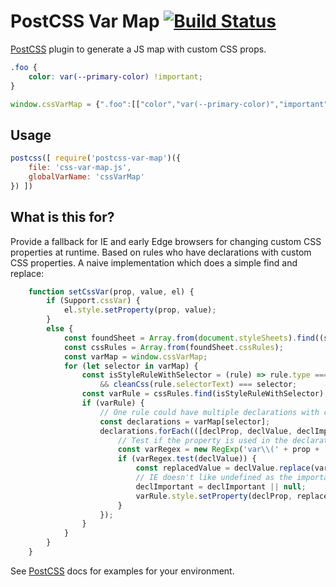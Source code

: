 # PostCSS Var Map [![Build Status][ci-img]][ci]

[PostCSS] plugin to generate a JS map with custom CSS props.

[PostCSS]: https://github.com/postcss/postcss
[ci-img]:  https://travis-ci.org/luwes/postcss-var-map.svg
[ci]:      https://travis-ci.org/luwes/postcss-var-map

```css
.foo {
    color: var(--primary-color) !important;
}
```

```js
window.cssVarMap = {".foo":[["color","var(--primary-color)","important"]]}
```

## Usage

```js
postcss([ require('postcss-var-map')({
    file: 'css-var-map.js',
    globalVarName: 'cssVarMap'
}) ])
```

## What is this for?

Provide a fallback for IE and early Edge browsers for changing custom CSS properties at runtime. Based on rules who have declarations with custom CSS properties. A naive implementation which does a simple find and replace:

```js
    function setCssVar(prop, value, el) {
        if (Support.cssVar) {
            el.style.setProperty(prop, value);
        }
        else {
            const foundSheet = Array.from(document.styleSheets).find((sheet) => /player\.css/.test(sheet.href));
            const cssRules = Array.from(foundSheet.cssRules);
            const varMap = window.cssVarMap;
            for (let selector in varMap) {
                const isStyleRuleWithSelector = (rule) => rule.type === 1
                    && cleanCss(rule.selectorText) === selector;
                const varRule = cssRules.find(isStyleRuleWithSelector);
                if (varRule) {
                    // One rule could have multiple declarations with custom css props.
                    const declarations = varMap[selector];
                    declarations.forEach(([declProp, declValue, declImportant]) => {
                        // Test if the property is used in the declaration value.
                        const varRegex = new RegExp('var\\(' + prop + '\\)');
                        if (varRegex.test(declValue)) {
                            const replacedValue = declValue.replace(varRegex, value);
                            // IE doesn't like undefined as the important argument
                            declImportant = declImportant || null;
                            varRule.style.setProperty(declProp, replacedValue, declImportant);
                        }
                    });
                }
            }
        }
    }
```

See [PostCSS] docs for examples for your environment.
